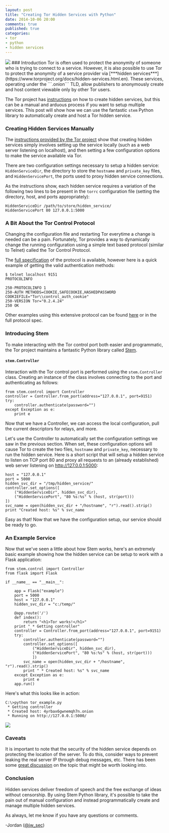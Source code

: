 ```yaml
---
layout: post
title: "Creating Tor Hidden Services with Python"
date: 2014-10-06 20:00
comments: true
published: true
categories:
- tor
- python
- hidden services
---
```

<img src="{{root_url}}/images/headers/hidden_services.png"/>
### Introduction
Tor is often used to protect the anonymity of someone who is trying to connect to a service. However, it is also possible to use Tor to protect the anonymity of a service provider via [***hidden services***](https://www.torproject.org/docs/hidden-services.html.en). These services, operating under the ```.onion``` TLD, allow publishers to anonymously create and host content viewable only by other Tor users.

The Tor project has [instructions](https://www.torproject.org/docs/tor-hidden-service.html.en) on how to create hidden services, but this can be a manual and arduous process if you want to setup multiple services. This post will show how we can use the fantastic ```stem``` Python library to automatically create and host a Tor hidden service.
<!--more-->
### Creating Hidden Services Manually
The [instructions provided by the Tor project](https://www.torproject.org/docs/tor-hidden-service.html.en#two) show that creating hidden services simply involves setting up the service locally (such as a web server listening on localhost), and then setting a few configuration options to make the service available via Tor.

There are two configuration settings necessary to setup a hidden service: ```HiddenServiceDir```, the directory to store the ```hostname``` and ```private_key``` files, and ```HiddenServicePort```, the ports used to proxy hidden service connections.

As the instructions show, each hidden service requires a variation of the following two lines to be present in the ```torrc``` configuration file (setting the directory, host, and ports appropriately):

``` text
HiddenServiceDir /path/to/store/hidden_service/
HiddenServicePort 80 127.0.0.1:5000
```

### A Bit About the Tor Control Protocol
Changing the configuration file and restarting Tor everytime a change is needed can be a pain. Fortunately, Tor provides a way to dynamically change the running configuration using a simple text based protocol (similar to Telnet) called the Tor Control Protocol.

The [full specification](https://gitweb.torproject.org/torspec.git?a=blob_plain;hb=HEAD;f=control-spec.txt) of the protocol is available, however here is a quick example of getting the valid authentication methods:

``` text
$ telnet localhost 9151
PROTOCOLINFO

250-PROTOCOLINFO 1
250-AUTH METHODS=COOKIE,SAFECOOKIE,HASHEDPASSWORD COOKIEFILE="Tor\\control_auth_cookie"
250-VERSION Tor="0.2.4.24"
250 OK
```
Other examples using this extensive protocol can be found [here](https://www.thesprawl.org/research/tor-control-protocol/) or in the full protocol spec.

### Introducing Stem
To make interacting with the Tor control port both easier and programmatic, the Tor project maintains a fantastic Python library called [Stem](https://stem.torproject.org/).

#### ```stem.Controller```
Interaction with the Tor control port is performed using the ```stem.Controller``` class. Creating an instance of the class involves connecting to the port and authenticating as follows:

```
from stem.control import Controller
controller = Controller.from_port(address="127.0.0.1", port=9151)
try:
    controller.authenticate(password="")
except Exception as e:
    print e
```

Now that we have a Controller, we can access the local configuration, pull the current descriptors for relays, and more.

Let's use the Controller to automatically set the configuration settings we saw in the previous section. When set, these configuration options will cause Tor to create the two files, ```hostname``` and ```private_key```, necessary to run the hidden service. Here is a short script that will setup a hidden service to listen on TCP port 80 and proxy all requests to an (already established) web server listening on http://127.0.0.1:5000:

```
host = "127.0.0.1"
port = 5000
hidden_svc_dir = "/tmp/hidden_service/"
controller.set_options([
    ("HiddenServiceDir", hidden_svc_dir),
    ("HiddenServicePort", "80 %s:%s" % (host, str(port)))
])
svc_name = open(hidden_svc_dir + "/hostname", "r").read().strip()
print "Created host: %s" % svc_name
```

Easy as that! Now that we have the configuration setup, our service should be ready to go.

### An Example Service
Now that we've seen a little about how Stem works, here's an extremely basic example showing how the hidden service can be setup to work with a Flask application:

```
from stem.control import Controller
from flask import Flask

if __name__ == "__main__":

    app = Flask("example")
    port = 5000
    host = "127.0.0.1"
    hidden_svc_dir = "c:/temp/"

    @app.route('/')
    def index():
        return "<h1>Tor works!</h1>"
    print " * Getting controller"
    controller = Controller.from_port(address="127.0.0.1", port=9151)
    try:
        controller.authenticate(password="")
        controller.set_options([
            ("HiddenServiceDir", hidden_svc_dir),
            ("HiddenServicePort", "80 %s:%s" % (host, str(port)))
            ])
        svc_name = open(hidden_svc_dir + "/hostname", "r").read().strip()
        print " * Created host: %s" % svc_name
    except Exception as e:
        print e
    app.run()
```

Here's what this looks like in action:
```
C:\>python tor_example.py
 * Getting controller
 * Created host: 4yrbax6gwnemqh7n.onion
 * Running on http://127.0.0.1:5000/
```

<img src="{{root_url}}/images/blog/hidden_services/screenshot.png"/>

### Caveats
It is important to note that the security of the hidden service depends on protecting the location of the server. To do this, consider ways to prevent leaking the real server IP through debug messages, etc. There has been some [great discussion](https://news.ycombinator.com/item?id=8404511) on the topic that might be worth looking into.

### Conclusion
Hidden services deliver freedom of speech and the free exchange of ideas without censorship. By using Stem Python library, it's possible to take the pain out of manual configuration and instead programmatically create and manage multiple hidden services.

As always, let me know if you have any questions or comments.

-Jordan ([@jw_sec](http://twitter.com/jw_sec))
